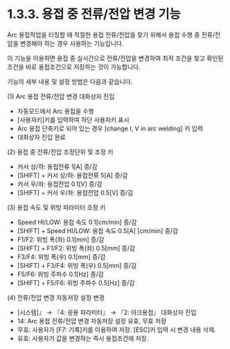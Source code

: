 ﻿# 1.3.3. 용접 중 전류/전압 변경 기능

Arc 용접작업을 티칭할 때 적절한 용접 전류/전압을 찾기 위해서 용접 수행 중 전류/전압을 변경해야 하는 경우 사용하는 기능입니다.

이 기능을 이용하면 용접 중 실시간으로 전류/전압을 변경하여 최적 조건을 찾고 확인된 조건을 바로 용접조건으로 저장하는 것이 가능합니다.

기능의 세부 내용 및 설정 방법은 다음과 같습니다.

(1)	Arc 용접 전류/전압 변경 대화상자 진입

 -  자동모드에서 Arc 용접을 수행
 -  [사용자키]키를 입력하여 하단 사용자키 표시
 -  Arc 용접 단축키로 되어 있는 경우 [change I, V in arc welding] 키 입력
 -  대화상자 진입 완료

(2)	용접 중 전류/전압 조정단위 및 조정 키
    
 -  커서 상/하: 용접전류 1[A] 증/감
 -  [SHIFT] + 커서 상/하: 용접전류 5[A] 증/감
 -  커서 우/좌: 용접전압 0.1[V] 증/감
 -  [SHIFT] + 커서 우/좌: 용접전압 0.5[V] 증/감

(3)	용접 속도 및 위빙 파라미터 조정 키
   
 -  Speed HI/LOW: 용접 속도 0.1[cm/min] 증/감
 -  [SHIFT] + Speed HI/LOW: 용접 속도 0.5[A] [cm/min] 증/감
 -  F1/F2: 위빙 폭(좌) 0.1[mm] 증/감
 -  [SHIFT] + F1/F2: 위빙 폭(좌) 0.5[mm] 증/감
 -  F3/F4: 위빙 폭(우) 0.1[mm] 증/감
 -  [SHIFT] + F3/F4: 위빙 폭(우) 0.5[mm] 증/감
 -  F5/F6: 위빙 주파수 0.1[Hz] 증/감
 -  [SHIFT] + F5/F6: 위빙 주파수 0.5[Hz] 증/감

(4)	전류/전압 변경 자동저장 설정 변경

 -  [시스템]』 → 『4: 응용 파라미터』 → 『2: 아크용접』 대화상자 진입
 - 14: Arc 용접 전류/전압 변경 자동저장 설정 유효, 무효 저장
 -  무효: 사용자가 [F7: 기록]키를 이용하여 저장. [ESC]키 입력 시 변경 내용 삭제.
- 유효: 사용자가 값을 변경하는 즉시 용접조건에 저장.
